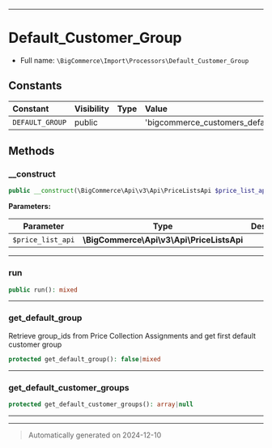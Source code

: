 ***

# Default_Customer_Group





* Full name: `\BigCommerce\Import\Processors\Default_Customer_Group`


## Constants

| Constant | Visibility | Type | Value |
|:---------|:-----------|:-----|:------|
|`DEFAULT_GROUP`|public| |&#039;bigcommerce_customers_default_group&#039;|


## Methods


### __construct



```php
public __construct(\BigCommerce\Api\v3\Api\PriceListsApi $price_list_api): mixed
```








**Parameters:**

| Parameter | Type | Description |
|-----------|------|-------------|
| `$price_list_api` | **\BigCommerce\Api\v3\Api\PriceListsApi** |  |





***

### run



```php
public run(): mixed
```












***

### get_default_group

Retrieve group_ids from Price Collection Assignments and get first default customer group

```php
protected get_default_group(): false|mixed
```












***

### get_default_customer_groups



```php
protected get_default_customer_groups(): array|null
```












***


***
> Automatically generated on 2024-12-10
